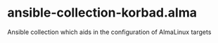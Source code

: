 # ansible-collection-korbad.alma
Ansible collection which aids in the configuration of AlmaLinux targets
